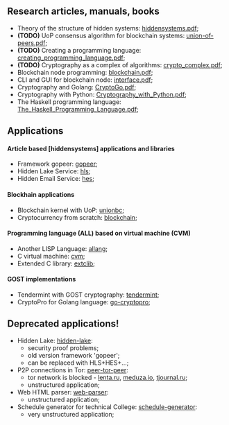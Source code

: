 ## Research articles, manuals, books
* Theory of the structure of hidden systems: [hiddensystems.pdf](https://github.com/Number571/gopeer/blob/master/hiddensystems.pdf);
* **(TODO)** UoP consensus algorithm for blockchain systems: [union-of-peers.pdf](https://github.com/Number571/Laziest/blob/master/union-of-peers.pdf);
* **(TODO)** Creating a programming language: [creating_programming_language.pdf](https://github.com/Number571/ALLang/blob/master/creating_programming_language.pdf);
* **(TODO)** Cryptography as a complex of algorithms: [crypto_complex.pdf](https://github.com/Number571/Cryptography/blob/master/crypto_complex.pdf);
* Blockchain node programming: [blockchain.pdf](https://github.com/number571/Blockchain/blob/master/_example/blockchain.pdf);
* CLI and GUI for blockchain node: [interface.pdf](https://github.com/number571/Blockchain/blob/master/_example/interface.pdf);
* Cryptography and Golang: [CryptoGo.pdf](https://github.com/number571/Go/blob/master/Cryptography/CryptoGo.pdf);
* Cryptography with Python: [Cryptography_with_Python.pdf](https://github.com/number571/Python/blob/master/Cryptography/Book/Cryptography_with_Python.pdf);
* The Haskell programming language: [The_Haskell_Programming_Language.pdf](https://github.com/number571/Haskell/blob/master/Book/The_Haskell_Programming_Language.pdf);

## Applications
#### Article based [hiddensystems] applications and libraries
* Framework gopeer: [gopeer](https://github.com/number571/gopeer);
* Hidden Lake Service: [hls](https://github.com/number571/hls);
* Hidden Email Service: [hes](https://github.com/number571/hes);

#### Blockhain applications
* Blockchain kernel with UoP: [unionbc](https://github.com/number571/unionbc);
* Cryptocurrency from scratch: [blockchain](https://github.com/number571/blockchain);

#### Programming language (ALL) based on virtual machine (CVM)
* Another LISP Language: [allang](https://github.com/number571/allang);
* C virtual machine: [cvm](https://github.com/number571/cvm);
* Extended C library: [extclib](https://github.com/number571/extclib);

#### GOST implementations
* Tendermint with GOST cryptography: [tendermint](https://github.com/number571/tendermint);
* CryptoPro for Golang language: [go-cryptopro](https://github.com/number571/go-cryptopro);

## Deprecated applications!
* Hidden Lake: [hidden-lake](https://github.com/number571/hidden-lake):
  * security proof problems;
  * old version framework 'gopeer';
  * can be replaced with HLS+HES+...;
* P2P connections in Tor: [peer-tor-peer](https://github.com/number571/peer-tor-peer):
  * tor network is blocked - [lenta.ru](https://lenta.ru/articles/2021/12/14/tor), [meduza.io](https://meduza.io/feature/2021/12/10), [tjournal.ru](tjournal.ru/analysis/488026-v-rossii-zhaluyutsya-na-blokirovku-tor-ego-mozhno-zablokirovat-polnostyu-i-chto-togda-delat-otvechayut-specialisty);
  * unstructured application;
* Web HTML parser: [web-parser](https://github.com/number571/web-parserr):
  * unstructured application;
* Schedule generator for technical College: [schedule-generator](https://github.com/number571/schedule-generator):
  * very unstructured application;

